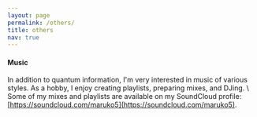 ```yaml
---
layout: page
permalink: /others/
title: others
nav: true
---
```




#### Music

In addition to quantum information, I'm very interested in music of various styles. As a hobby, I enjoy creating playlists, preparing mixes, and DJing. \\
Some of my mixes and playlists are available on my SoundCloud profile: [https://soundcloud.com/maruko5](https://soundcloud.com/maruko5).

[comment]: # (This actually is the most platform independent comment)
